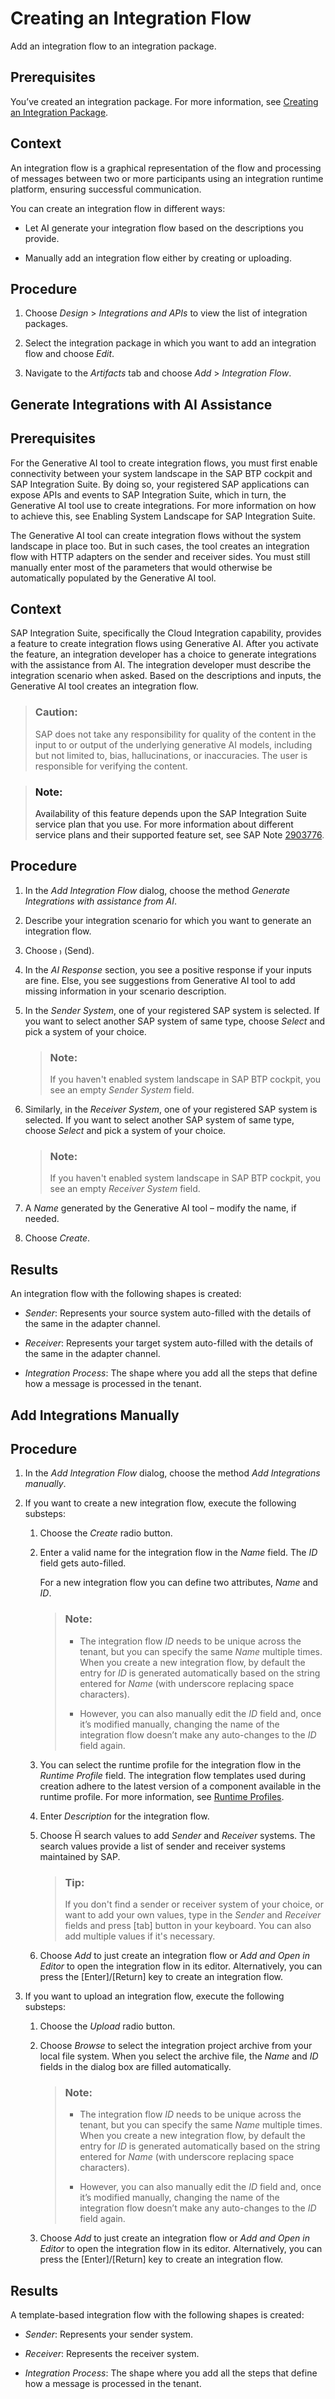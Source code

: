 <!-- loioda53d93cd8fb47ff9ea55b6b278cd85e -->

<link rel="stylesheet" type="text/css" href="../css/sap-icons.css"/>

# Creating an Integration Flow

Add an integration flow to an integration package.



## Prerequisites

You’ve created an integration package. For more information, see [Creating an Integration Package](creating-an-integration-package-9126d79.md).



## Context

An integration flow is a graphical representation of the flow and processing of messages between two or more participants using an integration runtime platform, ensuring successful communication.

You can create an integration flow in different ways:

-   Let AI generate your integration flow based on the descriptions you provide.

-   Manually add an integration flow either by creating or uploading.




<a name="loioda53d93cd8fb47ff9ea55b6b278cd85e__steps_sh3_tcl_jt"/>

## Procedure

1.  Choose *Design* \> *Integrations and APIs* to view the list of integration packages.

2.  Select the integration package in which you want to add an integration flow and choose *Edit*.

3.  Navigate to the *Artifacts* tab and choose *Add* \> *Integration Flow*.


<a name="task_sny_cxl_wbc"/>

<!-- task\_sny\_cxl\_wbc -->

## Generate Integrations with AI Assistance



<a name="task_sny_cxl_wbc__prereq_q4x_32w_hfc"/>

## Prerequisites

For the Generative AI tool to create integration flows, you must first enable connectivity between your system landscape in the SAP BTP cockpit and SAP Integration Suite. By doing so, your registered SAP applications can expose APIs and events to SAP Integration Suite, which in turn, the Generative AI tool use to create integrations. For more information on how to achieve this, see Enabling System Landscape for SAP Integration Suite.

The Generative AI tool can create integration flows without the system landscape in place too. But in such cases, the tool creates an integration flow with HTTP adapters on the sender and receiver sides. You must still manually enter most of the parameters that would otherwise be automatically populated by the Generative AI tool.



<a name="task_sny_cxl_wbc__context_tdj_vxl_wbc"/>

## Context

SAP Integration Suite, specifically the Cloud Integration capability, provides a feature to create integration flows using Generative AI. After you activate the feature, an integration developer has a choice to generate integrations with the assistance from AI. The integration developer must describe the integration scenario when asked. Based on the descriptions and inputs, the Generative AI tool creates an integration flow.

> ### Caution:  
> SAP does not take any responsibility for quality of the content in the input to or output of the underlying generative AI models, including but not limited to, bias, hallucinations, or inaccuracies. The user is responsible for verifying the content.

> ### Note:  
> Availability of this feature depends upon the SAP Integration Suite service plan that you use. For more information about different service plans and their supported feature set, see SAP Note [2903776](https://launchpad.support.sap.com/#/notes/2903776).



<a name="task_sny_cxl_wbc__steps_cmx_2xl_wbc"/>

## Procedure

1.  In the *Add Integration Flow* dialog, choose the method *Generate Integrations with assistance from AI*.

2.  Describe your integration scenario for which you want to generate an integration flow.

3.  Choose <span class="SAP-icons-V5"></span> \(Send\).

4.  In the *AI Response* section, you see a positive response if your inputs are fine. Else, you see suggestions from Generative AI tool to add missing information in your scenario description.

5.  In the *Sender System*, one of your registered SAP system is selected. If you want to select another SAP system of same type, choose *Select* and pick a system of your choice.

    > ### Note:  
    > If you haven't enabled system landscape in SAP BTP cockpit, you see an empty *Sender System* field.

6.  Similarly, in the *Receiver System*, one of your registered SAP system is selected. If you want to select another SAP system of same type, choose *Select* and pick a system of your choice.

    > ### Note:  
    > If you haven't enabled system landscape in SAP BTP cockpit, you see an empty *Receiver System* field.

7.  A *Name* generated by the Generative AI tool – modify the name, if needed.

8.  Choose *Create*.




<a name="task_sny_cxl_wbc__result_j55_1nl_xbc"/>

## Results

An integration flow with the following shapes is created:

-   *Sender*: Represents your source system auto-filled with the details of the same in the adapter channel.

-   *Receiver*: Represents your target system auto-filled with the details of the same in the adapter channel.

-   *Integration Process*: The shape where you add all the steps that define how a message is processed in the tenant.


<a name="task_ik5_5wl_wbc"/>

<!-- task\_ik5\_5wl\_wbc -->

## Add Integrations Manually



<a name="task_ik5_5wl_wbc__steps_xsp_ywl_wbc"/>

## Procedure

1.  In the *Add Integration Flow* dialog, choose the method *Add Integrations manually*.

2.  If you want to create a new integration flow, execute the following substeps:

    1.  Choose the *Create* radio button.

    2.  Enter a valid name for the integration flow in the *Name* field. The *ID* field gets auto-filled.

        For a new integration flow you can define two attributes, *Name* and *ID*.

        > ### Note:  
        > -   The integration flow *ID* needs to be unique across the tenant, but you can specify the same *Name* multiple times. When you create a new integration flow, by default the entry for *ID* is generated automatically based on the string entered for *Name* \(with underscore replacing space characters\).
        > 
        > -   However, you can also manually edit the *ID* field and, once it’s modified manually, changing the name of the integration flow doesn’t make any auto-changes to the *ID* field again.

    3.  You can select the runtime profile for the integration flow in the *Runtime Profile* field. The integration flow templates used during creation adhere to the latest version of a component available in the runtime profile. For more information, see [Runtime Profiles](IntegrationSettings/runtime-profiles-8007daa.md).

    4.  Enter *Description* for the integration flow.

    5.  Choose <span class="SAP-icons-V5"></span> search values to add *Sender* and *Receiver* systems. The search values provide a list of sender and receiver systems maintained by SAP.

        > ### Tip:  
        > If you don't find a sender or receiver system of your choice, or want to add your own values, type in the *Sender* and *Receiver* fields and press [tab\] button in your keyboard. You can also add multiple values if it's necessary.

    6.  Choose *Add* to just create an integration flow or *Add and Open in Editor* to open the integration flow in its editor. Alternatively, you can press the [Enter\]/[Return\] key to create an integration flow.


3.  If you want to upload an integration flow, execute the following substeps:

    1.  Choose the *Upload* radio button.

    2.  Choose *Browse* to select the integration project archive from your local file system. When you select the archive file, the *Name* and *ID* fields in the dialog box are filled automatically.

        > ### Note:  
        > -   The integration flow *ID* needs to be unique across the tenant, but you can specify the same *Name* multiple times. When you create a new integration flow, by default the entry for *ID* is generated automatically based on the string entered for *Name* \(with underscore replacing space characters\).
        > 
        > -   However, you can also manually edit the *ID* field and, once it’s modified manually, changing the name of the integration flow doesn’t make any auto-changes to the *ID* field again.

    3.  Choose *Add* to just create an integration flow or *Add and Open in Editor* to open the integration flow in its editor. Alternatively, you can press the [Enter\]/[Return\] key to create an integration flow.





<a name="task_ik5_5wl_wbc__result_r3d_3ws_c5b"/>

## Results

A template-based integration flow with the following shapes is created:

-   *Sender*: Represents your sender system.

-   *Receiver*: Represents the receiver system.

-   *Integration Process*: The shape where you add all the steps that define how a message is processed in the tenant.


